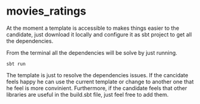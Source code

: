 # movies_ratings

At the moment a template is accessible to makes things easier to the candidate, just download it locally and configure it as sbt project to get all the dependencies.

From the terminal all the dependencies will be solve by just running. 
```
sbt run
```

The template is just to resolve the dependencies issues. If the cancidate feels happy he can use the current template or change to another one that he feel is more convinient. Furthermore, if the candidate feels that other libraries are useful in the build.sbt file, just feel free to add them.
